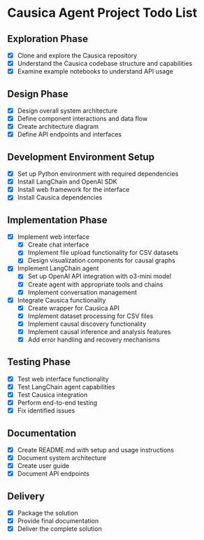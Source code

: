 # Causica Agent Project Todo List

## Exploration Phase
- [x] Clone and explore the Causica repository
- [x] Understand the Causica codebase structure and capabilities
- [x] Examine example notebooks to understand API usage

## Design Phase
- [x] Design overall system architecture
- [x] Define component interactions and data flow
- [x] Create architecture diagram
- [x] Define API endpoints and interfaces

## Development Environment Setup
- [x] Set up Python environment with required dependencies
- [x] Install LangChain and OpenAI SDK
- [x] Install web framework for the interface
- [x] Install Causica dependencies

## Implementation Phase
- [x] Implement web interface
  - [x] Create chat interface
  - [x] Implement file upload functionality for CSV datasets
  - [x] Design visualization components for causal graphs
- [x] Implement LangChain agent
  - [x] Set up OpenAI API integration with o3-mini model
  - [x] Create agent with appropriate tools and chains
  - [x] Implement conversation management
- [x] Integrate Causica functionality
  - [x] Create wrapper for Causica API
  - [x] Implement dataset processing for CSV files
  - [x] Implement causal discovery functionality
  - [x] Implement causal inference and analysis features
  - [x] Add error handling and recovery mechanisms

## Testing Phase
- [x] Test web interface functionality
- [x] Test LangChain agent capabilities
- [x] Test Causica integration
- [x] Perform end-to-end testing
- [x] Fix identified issues

## Documentation
- [x] Create README.md with setup and usage instructions
- [x] Document system architecture
- [x] Create user guide
- [x] Document API endpoints

## Delivery
- [x] Package the solution
- [x] Provide final documentation
- [x] Deliver the complete solution
